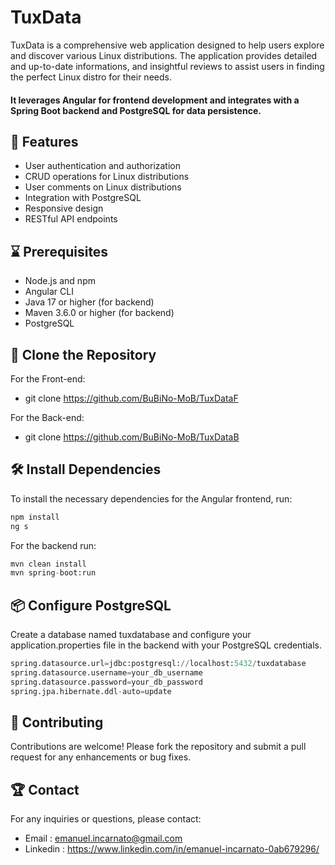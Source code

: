 # TuxData
TuxData is a comprehensive web application designed to help users explore and discover various Linux distributions. The application provides detailed and up-to-date informations, and insightful reviews to assist users in finding the perfect Linux distro for their needs. 

#### It leverages Angular for frontend development and integrates with a Spring Boot backend and PostgreSQL for data persistence.

## 🌟 Features
- User authentication and authorization
- CRUD operations for Linux distributions
- User comments on Linux distributions
- Integration with PostgreSQL
- Responsive design
- RESTful API endpoints

## ⌛ Prerequisites
- Node.js and npm
- Angular CLI
- Java 17 or higher (for backend)
- Maven 3.6.0 or higher (for backend)
- PostgreSQL


## 📄 Clone the Repository
For the Front-end:
- git clone https://github.com/BuBiNo-MoB/TuxDataF

For the Back-end:
- git clone https://github.com/BuBiNo-MoB/TuxDataB


## 🛠️ Install Dependencies
To install the necessary dependencies for the Angular frontend, run:

```py
npm install
ng s
```

For the backend run:
```py
mvn clean install
mvn spring-boot:run
```

## 📦 Configure PostgreSQL
Create a database named tuxdatabase and configure your application.properties file in the backend with your PostgreSQL credentials.

```py
spring.datasource.url=jdbc:postgresql://localhost:5432/tuxdatabase
spring.datasource.username=your_db_username
spring.datasource.password=your_db_password
spring.jpa.hibernate.ddl-auto=update
```


## 🚀 Contributing
Contributions are welcome! Please fork the repository and submit a pull request for any enhancements or bug fixes.

## 🏆 Contact
For any inquiries or questions, please contact:
- Email : emanuel.incarnato@gmail.com
- Linkedin : https://www.linkedin.com/in/emanuel-incarnato-0ab679296/
